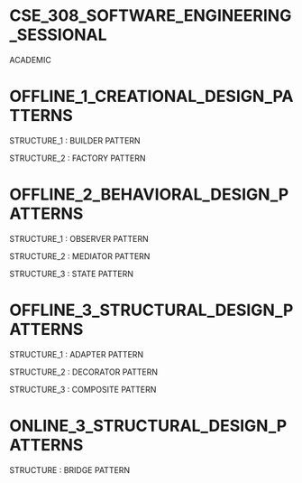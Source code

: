 # CSE_308_SOFTWARE_ENGINEERING_SESSIONAL
ACADEMIC

# OFFLINE_1_CREATIONAL_DESIGN_PATTERNS
STRUCTURE_1 : BUILDER PATTERN

STRUCTURE_2 : FACTORY PATTERN

# OFFLINE_2_BEHAVIORAL_DESIGN_PATTERNS
STRUCTURE_1 : OBSERVER PATTERN

STRUCTURE_2 : MEDIATOR PATTERN

STRUCTURE_3 : STATE PATTERN

# OFFLINE_3_STRUCTURAL_DESIGN_PATTERNS
STRUCTURE_1 : ADAPTER PATTERN

STRUCTURE_2 : DECORATOR PATTERN

STRUCTURE_3 : COMPOSITE PATTERN

# ONLINE_3_STRUCTURAL_DESIGN_PATTERNS
STRUCTURE : BRIDGE PATTERN
